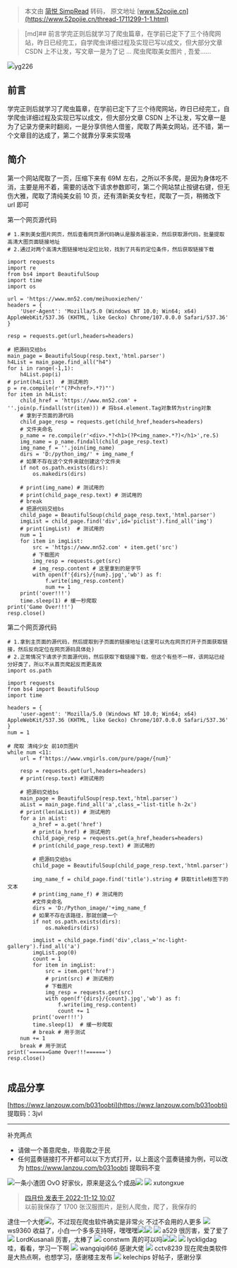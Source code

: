 > 本文由 [简悦 SimpRead](http://ksria.com/simpread/) 转码， 原文地址 [www.52pojie.cn](https://www.52pojie.cn/thread-1711299-1-1.html)

> [md]## 前言学完正则后就学习了爬虫篇章，在学前已定下了三个待爬网站，昨日已经完工，自学爬虫详细过程及实现已写以成文，但大部分文章 CSDN 上不让发，写文章一是为了记 ... 爬虫爬取美女图片 , 吾爱......

![](https://avatar.52pojie.cn/images/noavatar_middle.gif)yg226

前言
--

学完正则后就学习了爬虫篇章，在学前已定下了三个待爬网站，昨日已经完工，自学爬虫详细过程及实现已写以成文，但大部分文章 CSDN 上不让发，写文章一是为了记录方便来时翻阅，一是分享供他人借鉴，爬取了两美女网站，还不错，第一个文章目的达成了，第二个就靠分享来实现咯

简介
--

第一个网站爬取了一页，压缩下来有 69M 左右，之所以不多爬，是因为身体吃不消，主要是用不着，需要的话改下请求参数即可，第二个网站禁止按键右键，但无伤大雅，爬取了清纯美女前 10 页，还有清新美女专栏，爬取了一页，稍微改下 url 即可

第一个网页源代码

```
# 1.来到美女图片网页，然后查看网页源代码确认是服务器渲染，然后获取源代码，批量提取高清大图页面链接地址
# 2.通过对两个高清大图链接地址定位比较，找到了共有的定位条件，然后获取链接下载

import requests
import re
from bs4 import BeautifulSoup
import time
import os

url = 'https://www.mn52.com/meihuoxiezhen/'
headers = {
    'User-Agent': 'Mozilla/5.0 (Windows NT 10.0; Win64; x64) AppleWebKit/537.36 (KHTML, like Gecko) Chrome/107.0.0.0 Safari/537.36'
}

resp = requests.get(url,headers=headers)

# 把源码交给bs
main_page = BeautifulSoup(resp.text,'html.parser')
h4List = main_page.find_all("h4")
for i in range(-1,1):
    h4List.pop(i)
# print(h4List)  # 测试用的
p = re.compile(r'"(?P<href>.*?)"')
for item in h4List:
    child_href = 'https://www.mn52.com' + ''.join(p.findall(str(item))) # 将bs4.element.Tag对象转为string对象
    # 拿到子页面的源代码
    child_page_resp = requests.get(child_href,headers=headers)
    # 文件夹命名
    p_name = re.compile(r'<div>.*?<h1>(?P<img_name>.*?)</h1>',re.S)
    img_name = p_name.findall(child_page_resp.text)
    img_name_f = ''.join(img_name)
    dirs = 'D:/python_img/' + img_name_f
    # 如果不存在这个文件夹就创建这个文件夹
    if not os.path.exists(dirs):
        os.makedirs(dirs)

    # print(img_name) # 测试用的
    # print(child_page_resp.text) # 测试用的
    # break
    # 把源代码交给bs
    child_page = BeautifulSoup(child_page_resp.text,'html.parser')
    imgList = child_page.find('div',id='piclist').find_all('img')
    # print(imgList)  # 测试用的
    num = 1
    for item in imgList:
        src = 'https://www.mn52.com' + item.get('src')
        # 下载图片
        img_resp = requests.get(src)
        # img_resp.content # 这里拿到的是字节
        with open(f'{dirs}/{num}.jpg','wb') as f:
            f.write(img_resp.content)
            num += 1
    print('over!!!')
    time.sleep(1) # 缓一秒爬取
print('Game Over!!!')
resp.close()

```

第二个网页源代码

```
# 1.拿到主页面的源代码，然后提取到子页面的链接地址(这里可以先在网页打开子页面获取链接，然后反向定位在网页源码具体处)
# 2.正常情况下请求子页面源代码，然后获取下载链接下载，但这个有些不一样，该网站已经分好类了，所以不从首页爬起反而更高效
import os.path

import requests
from bs4 import BeautifulSoup
import time

headers = {
    'user-agent': 'Mozilla/5.0 (Windows NT 10.0; Win64; x64) AppleWebKit/537.36 (KHTML, like Gecko) Chrome/107.0.0.0 Safari/537.36'
}
num = 1

# 爬取 清纯少女 前10页图片
while num <11:
    url = f'https://www.vmgirls.com/pure/page/{num}'

    resp = requests.get(url,headers=headers)
    # print(resp.text) #测试用的

    # 把源码交给bs
    main_page = BeautifulSoup(resp.text,'html.parser')
    aList = main_page.find_all('a',class_='list-title h-2x')
    # print(len(aList)) # 测试用的
    for a in aList:
        a_href = a.get('href')
        # print(a_href) # 测试用的
        child_page_resp = requests.get(a_href,headers=headers)
        # print(child_page_resp.text) # 测试用的

        # 把源码交给bs
        child_page = BeautifulSoup(child_page_resp.text,'html.parser')

        img_name_f = child_page.find('title').string # 获取title标签下的文本
        # print(img_name_f) # 测试用的
        #文件夹命名
        dirs = 'D:/Python_image/'+img_name_f
        # 如果不存在该路径，那就创建一个
        if not os.path.exists(dirs):
            os.makedirs(dirs)

        imgList = child_page.find('div',class_='nc-light-gallery').find_all('a')
        imgList.pop(0)
        count = 1
        for item in imgList:
            src = item.get('href')
            # print(src) # 测试用的
            # 下载图片
            img_resp = requests.get(src)
            with open(f'{dirs}/{count}.jpg','wb') as f:
                f.write(img_resp.content)
                count += 1
        print('over!!!')
        time.sleep(1)  # 缓一秒爬取
        # break # 用于测试
    num += 1
    break # 用于测试
print('======Game Over!!!======')
resp.close()


```

成品分享
----

[https://wwz.lanzouw.com/b031oobti](https://wwz.lanzouw.com/b031oobti) 提取码：3jvl

* * *

补充两点

*   请做一个善意爬虫，毕竟取之于民
*   任何蓝奏链接打不开都可以以下方式打开，以上面这个蓝奏链接为例，可以改为 https://www.lanzou.com/b031oobti 提取码不变

![](https://avatar.52pojie.cn/images/noavatar_middle.gif)一条小渣团 OvO 好家伙，原来是这么个成品![](https://static.52pojie.cn/static/image/smiley/default/4.gif) ![](https://avatar.52pojie.cn/images/noavatar_middle.gif) xutongxue

> [四月份 发表于 2022-11-12 10:07](https://www.52pojie.cn/forum.php?mod=redirect&goto=findpost&pid=44663486&ptid=1711299)  
> 以前我保存了 1700 张汉服图片，是别人爬虫，爬了，我保存的

逮住一个大佬![](https://static.52pojie.cn/static/image/smiley/default/52.gif)，不过现在爬虫软件确实是非常火 不过不会用的人更多 ![](https://avatar.52pojie.cn/images/noavatar_middle.gif) ws9360 收益了，小白一个多多支持呀，嘿嘿嘿![](https://static.52pojie.cn/static/image/smiley/default/17.gif)![](https://static.52pojie.cn/static/image/smiley/default/47.gif) ![](https://avatar.52pojie.cn/images/noavatar_middle.gif) a529 很厉害，爱了爱了 ![](https://avatar.52pojie.cn/images/noavatar_middle.gif) LordKusanali 厉害，太棒了 ![](https://avatar.52pojie.cn/images/noavatar_middle.gif) constwm 真的可以吗![](https://static.52pojie.cn/static/image/smiley/default/22.gif)![](https://static.52pojie.cn/static/image/smiley/default/22.gif) ![](https://avatar.52pojie.cn/images/noavatar_middle.gif) lyckligdag 哇，看看，学习一下啊 ![](https://avatar.52pojie.cn/images/noavatar_middle.gif) wangqiqi666 感谢大佬 ![](https://avatar.52pojie.cn/images/noavatar_middle.gif) cctv8239 现在爬虫类软件是大热点啊，也想学习，感谢楼主发布 ![](https://avatar.52pojie.cn/images/noavatar_middle.gif) kelechips 好帖子，感谢分享